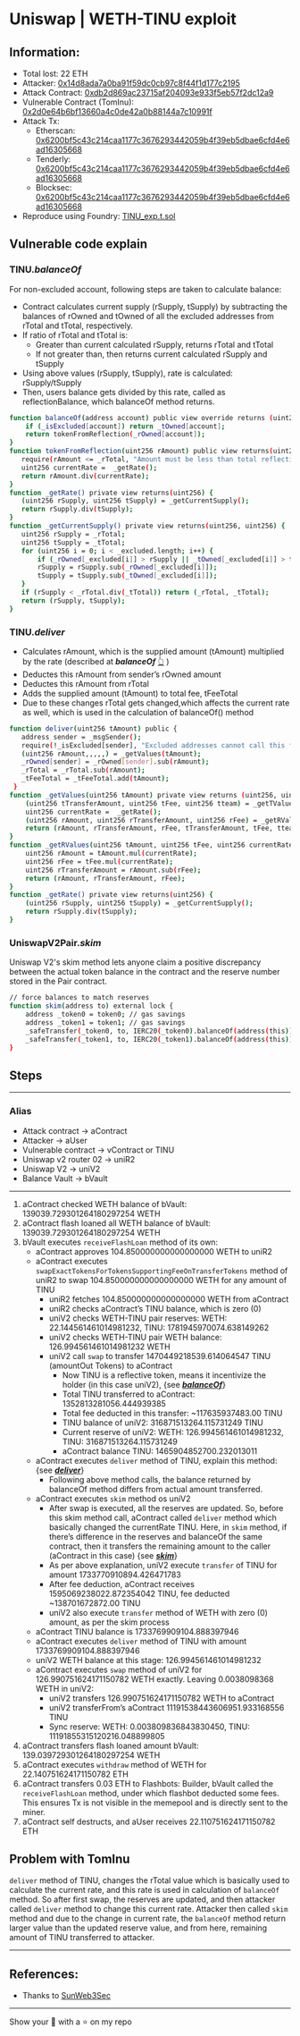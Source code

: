 # Uniswap | WETH-TINU exploit

## Information:
- Total lost: 22 ETH
- Attacker: [0x14d8ada7a0ba91f59dc0cb97c8f44f1d177c2195](https://etherscan.io/address/0x14d8ada7a0ba91f59dc0cb97c8f44f1d177c2195)
- Attack Contract: [0xdb2d869ac23715af204093e933f5eb57f2dc12a9](https://etherscan.io/address/0xdb2d869ac23715af204093e933f5eb57f2dc12a9)
- Vulnerable Contract (TomInu): [0x2d0e64b6bf13660a4c0de42a0b88144a7c10991f](https://etherscan.io/address/0x2d0e64b6bf13660a4c0de42a0b88144a7c10991f)
- Attack Tx:
    - Etherscan: [0x6200bf5c43c214caa1177c3676293442059b4f39eb5dbae6cfd4e6ad16305668](https://etherscan.io/tx/0x6200bf5c43c214caa1177c3676293442059b4f39eb5dbae6cfd4e6ad16305668)
    - Tenderly: [0x6200bf5c43c214caa1177c3676293442059b4f39eb5dbae6cfd4e6ad16305668](https://dashboard.tenderly.co/tx/mainnet/0x6200bf5c43c214caa1177c3676293442059b4f39eb5dbae6cfd4e6ad16305668)
    - Blocksec: [0x6200bf5c43c214caa1177c3676293442059b4f39eb5dbae6cfd4e6ad16305668](https://phalcon.blocksec.com/tx/eth/0x6200bf5c43c214caa1177c3676293442059b4f39eb5dbae6cfd4e6ad16305668)
- Reproduce using Foundry: [TINU_exp.t.sol](https://github.com/SunWeb3Sec/DeFiHackLabs/blob/main/src/test/TINU_exp.t.sol)


## Vulnerable code explain

### TINU.***balanceOf***

For non-excluded account, following steps are taken to calculate balance:
- Contract calculates current supply (rSupply, tSupply) by subtracting the balances of rOwned and tOwned of all the excluded addresses from rTotal and tTotal, respectively.
- If ratio of rTotal and tTotal is:
    - Greater than current calculated rSupply, returns rTotal and tTotal
    - If not greater than, then returns current calculated rSupply and tSupply
- Using above values (rSupply, tSupply), rate is calculated: rSupply/tSupply
- Then, users balance gets divided by this rate, called as reflectionBalance, which balanceOf method returns.



```bash
function balanceOf(address account) public view override returns (uint256) {
    if (_isExcluded[account]) return _tOwned[account];
    return tokenFromReflection(_rOwned[account]);
}
function tokenFromReflection(uint256 rAmount) public view returns(uint256) {
   require(rAmount <= _rTotal, "Amount must be less than total reflections");
   uint256 currentRate =  _getRate();
   return rAmount.div(currentRate);
}
function _getRate() private view returns(uint256) {
   (uint256 rSupply, uint256 tSupply) = _getCurrentSupply();
   return rSupply.div(tSupply);
}
function _getCurrentSupply() private view returns(uint256, uint256) {
   uint256 rSupply = _rTotal;
   uint256 tSupply = _tTotal;      
   for (uint256 i = 0; i < _excluded.length; i++) {
       if (_rOwned[_excluded[i]] > rSupply || _tOwned[_excluded[i]] > tSupply) return (_rTotal, _tTotal);
       rSupply = rSupply.sub(_rOwned[_excluded[i]]);
       tSupply = tSupply.sub(_tOwned[_excluded[i]]);
   }
   if (rSupply < _rTotal.div(_tTotal)) return (_rTotal, _tTotal);
   return (rSupply, tSupply);
}
```

### TINU.***deliver***

- Calculates rAmount, which is the supplied amount (tAmount) multiplied by the rate (described at ***balanceOf*** [:point_up_2:](#balanceof) )
- Deductes this rAmount from sender’s rOwned amount
- Deductes this rAmount from rTotal
- Adds the supplied amount (tAmount) to total fee, tFeeTotal
- Due to these changes rTotal gets changed,which affects the current rate as well, which is used in the calculation of balanceOf() method


```bash
function deliver(uint256 tAmount) public {
   address sender = _msgSender();
   require(!_isExcluded[sender], "Excluded addresses cannot call this function");
   (uint256 rAmount,,,,,) = _getValues(tAmount);
   _rOwned[sender] = _rOwned[sender].sub(rAmount);
   _rTotal = _rTotal.sub(rAmount);
   _tFeeTotal = _tFeeTotal.add(tAmount);
 }
function _getValues(uint256 tAmount) private view returns (uint256, uint256, uint256, uint256, uint256, uint256) {
    (uint256 tTransferAmount, uint256 tFee, uint256 tteam) = _getTValues(tAmount, _taxFee, _teamFee);
    uint256 currentRate =  _getRate();
    (uint256 rAmount, uint256 rTransferAmount, uint256 rFee) = _getRValues(tAmount, tFee, currentRate);
    return (rAmount, rTransferAmount, rFee, tTransferAmount, tFee, tteam);
}
function _getRValues(uint256 tAmount, uint256 tFee, uint256 currentRate) private pure returns (uint256, uint256, uint256) {
    uint256 rAmount = tAmount.mul(currentRate);
    uint256 rFee = tFee.mul(currentRate);
    uint256 rTransferAmount = rAmount.sub(rFee);
    return (rAmount, rTransferAmount, rFee);
}
function _getRate() private view returns(uint256) {
    (uint256 rSupply, uint256 tSupply) = _getCurrentSupply();
    return rSupply.div(tSupply);
}
```

### UniswapV2Pair.***skim***

Uniswap V2's skim method lets anyone claim a positive discrepancy between the actual token balance in the contract and the reserve number stored in the Pair contract.

```bash
// force balances to match reserves
function skim(address to) external lock {
    address _token0 = token0; // gas savings
    address _token1 = token1; // gas savings
    _safeTransfer(_token0, to, IERC20(_token0).balanceOf(address(this)).sub(reserve0));
    _safeTransfer(_token1, to, IERC20(_token1).balanceOf(address(this)).sub(reserve1));
}

```

## Steps

---
### Alias
- Attack contract -> aContract
- Attacker -> aUser
- Vulnerable contract -> vContract or TINU
- Uniswap v2 router 02 -> uniR2
- Uniswap V2 -> uniV2
- Balance Vault -> bVault
---

1. aContract checked WETH balance of bVault: 139039.729301264180297254 WETH
2. aContract flash loaned all WETH balance of bVault: 139039.729301264180297254 WETH
3. bVault executes `receiveFlashLoan` method of its own:
    - aContract approves 104.850000000000000000 WETH to uniR2
    - aContract executes `swapExactTokensForTokensSupportingFeeOnTransferTokens` method of uniR2 to swap 104.850000000000000000 WETH for any amount of TINU
        - uniR2 fetches 104.850000000000000000 WETH from aContract
        - uniR2 checks aContract’s TINU balance, which is zero (0)
        - uniV2 checks WETH-TINU pair reserves: WETH: 22.144561461014981232, TINU: 1781945970074.638149262
        - uniV2 checks WETH-TINU pair WETH balance: 126.994561461014981232 WETH
        - uniV2 call `swap` to transfer 1470449218539.614064547 TINU (amountOut Tokens) to aContract
            - Now TINU is a reflective token, means it incentivize the holder (in this case uniV2), {see [***balanceOf***](#balanceof)}
            - Total TINU transferred to aContract: 1352813281056.444939385
            - Total fee deducted in this transfer: ~117635937483.00 TINU
            - TINU balance of uniV2: 316871513264.115731249 TINU
            - Current reserve of uniV2: WETH: 126.994561461014981232, TINU: 316871513264.115731249
            - aContract balance TINU: 1465904852700.232013011
    - aContract executes `deliver` method of TINU, explain this method: {see [***deliver***](#deliver)}
        - Following above method calls, the balance returned by balanceOf method differs from actual amount transferred.
    - aContract executes `skim` method os uniV2
        - After swap is executed, all the reserves are updated. So, before this skim method call, aContract called `deliver` method which basically changed the currentRate TINU. Here, in `skim` method, if there’s difference in the reserves and balanceOf the same contract, then it transfers the remaining amount to the caller (aContract in this case) {see [***skim***](#skim)}
        - As per above explanation, uniV2 execute `transfer` of TINU for amount 1733770910894.426471783
        - After fee deduction, aContract receives 1595069238022.872354042 TINU, fee deducted ~138701672872.00 TINU
        - uniV2 also execute `transfer` method of WETH with zero (0) amount, as per the skim process
    - aContract TINU balance is 1733769909104.888397946
    - aContract executes `deliver` method of TINU with amount 1733769909104.888397946
    - uniV2 WETH balance at this stage: 126.994561461014981232
    - aContract executes `swap` method of uniV2 for 126.990751624171150782 WETH exactly. Leaving 0.0038098368 WETH in uniV2:
        - uniV2 transfers 126.990751624171150782 WETH to aContract
        - uniV2 transferFrom’s aContract 11191538443606951.933168556 TINU
        - Sync reserve: WETH: 0.003809836843830450,  TINU: 11191855315120216.048899805
4. aContract transfers flash loaned amount bVault: 139.039729301264180297254 WETH
5. aContract executes `withdraw` method of WETH for 22.140751624171150782 ETH
6. aContract transfers 0.03 ETH to Flashbots: Builder, bVault called the `receiveFlashLoan` method, under which flashbot deducted some fees. This ensures Tx is not visible in the memepool and is directly sent to the miner.
7. aContract self destructs, and aUser receives 22.110751624171150782 ETH

## Problem with TomInu
`deliver` method of TINU, changes the rTotal value which is basically used to calculate the current rate, and this rate is used in calculation of `balanceOf` method. So after first swap, the reserves are updated, and then attacker called `deliver` method to change this current rate.
Attacker then called `skim` method and due to the change in current rate, the `balanceOf` method return larger value than the updated reserve value, and from here, remaining amount of TINU transferred to attacker.

---

## References:
- Thanks to [SunWeb3Sec](https://github.com/SunWeb3Sec)

---


Show your :love_letter: with a :star: on my repo
